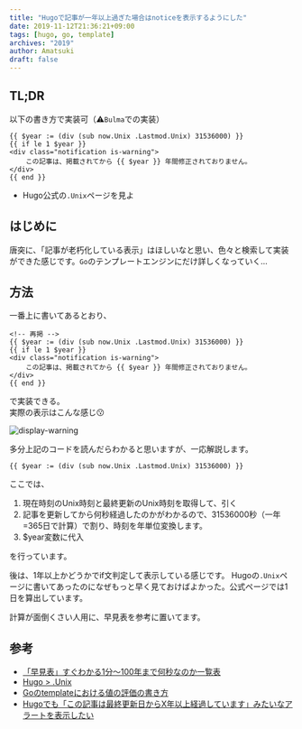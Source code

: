 ```yaml
---
title: "Hugoで記事が一年以上過ぎた場合はnoticeを表示するようにした"
date: 2019-11-12T21:36:21+09:00
tags: [hugo, go, template]
archives: "2019"
author: Amatsuki
draft: false
---
```

## TL;DR
以下の書き方で実装可（⚠️`Bulma`での実装）

```go-html-template
{{ $year := (div (sub now.Unix .Lastmod.Unix) 31536000) }}
{{ if le 1 $year }}
<div class="notification is-warning">
    この記事は、掲載されてから {{ $year }} 年間修正されておりません。
</div>
{{ end }}
```

- Hugo公式の`.Unix`ページを見よ

## はじめに
唐突に、「記事が老朽化している表示」はほしいなと思い、色々と検索して実装ができた感じです。`Go`のテンプレートエンジンにだけ詳しくなっていく…

## 方法
一番上に書いてあるとおり、
```go-html-template
<!-- 再掲 -->
{{ $year := (div (sub now.Unix .Lastmod.Unix) 31536000) }}
{{ if le 1 $year }}
<div class="notification is-warning">
    この記事は、掲載されてから {{ $year }} 年間修正されておりません。
</div>
{{ end }}
```
で実装できる。  
実際の表示はこんな感じ😗

![display-warning](/resources/show-notification-if-now-greater-equal-updated-time/no-update-one-year.png)


多分上記のコードを読んだらわかると思いますが、一応解説します。

```go-html-template
{{ $year := (div (sub now.Unix .Lastmod.Unix) 31536000) }}
```
ここでは、

1. 現在時刻のUnix時刻と最終更新のUnix時刻を取得して、引く
2. 記事を更新してから何秒経過したのかがわかるので、31536000秒（一年=365日で計算）で割り、時刻を年単位変換します。
3. $year変数に代入

を行っています。

後は、1年以上かどうかでif文判定して表示している感じです。
Hugoの`.Unix`ページに書いてあったのになぜもっと早く見ておけばよかった。公式ページでは1日を算出しています。

計算が面倒くさい人用に、早見表を参考に置いてます。

## 参考
- [「早見表」すぐわかる1分～100年まで何秒なのか一覧表](https://www.rougebleu.net/%E4%BD%95%E7%A7%92%EF%BC%9F/)
- [Hugo > .Unix](https://gohugo.io/functions/unix/)
- [Goのtemplateにおける値の評価の書き方](https://ema-hiro.hatenablog.com/entry/20170729/1501320887)
- [Hugoでも「この記事は最終更新日からX年以上経過しています」みたいなアラートを表示したい](https://42-design.work/technology/hugo-old-entry-alert/)